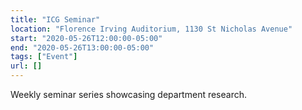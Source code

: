 ```yaml
---
title: "ICG Seminar"
location: "Florence Irving Auditorium, 1130 St Nicholas Avenue"
start: "2020-05-26T12:00:00-05:00"
end: "2020-05-26T13:00:00-05:00"
tags: ["Event"]
url: []
---
```


Weekly seminar series showcasing department research.

<!-- endexcerpt -->

